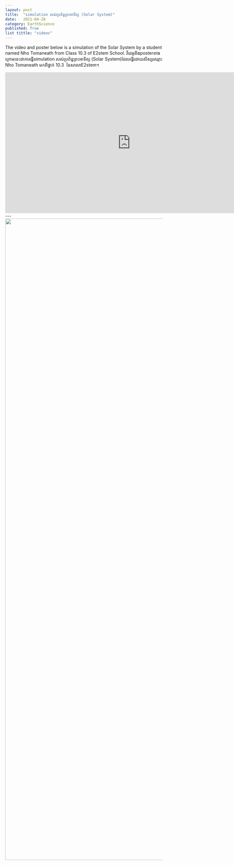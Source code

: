 ```yaml
---
layout: post
title:  "simulation របស់ប្រព័ន្ធព្រះអាទិត្យ (Solar System)"
date:   2021-04-28
category: EarthScience
published: True
list tittle: "videos"
---
```

The video and poster below is a simulation of the Solar System by a student named Nho Tomaneath from Class 10.3 of E2stem School.
វីដេអូនិងposterខាងក្រោមនេះជាការធ្វើsimulation របស់ប្រព័ន្ធព្រះអាទិត្យ (Solar System)ដែលធ្វើដោយសិស្សឈ្មោះ Nho Tomaneath មកពីថ្នាក់ 10.3 ​ នៃសាលាE2stem។

<iframe width="800" height="450" src="https://www.youtube.com/embed/uvBBkzHyW1Y" title="YouTube video player" frameborder="0" allow="accelerometer; autoplay; clipboard-write; encrypted-media; gyroscope; picture-in-picture" allowfullscreen></iframe>
---
<img width="800" height="450" src="https://i.ibb.co/vhZrhWg/photo-2021-07-31-14-54-08.jpg" style ="width: 2000px; height: 2048px;">
